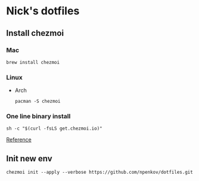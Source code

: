 # Nick's dotfiles

## Install chezmoi

### Mac

```
brew install chezmoi
```

### Linux

- Arch

  ```
  pacman -S chezmoi
  ```

### One line binary install

```
sh -c "$(curl -fsLS get.chezmoi.io)"
```

[Reference](https://www.chezmoi.io/install/#one-line-package-install)

## Init new env

```
chezmoi init --apply --verbose https://github.com/npenkov/dotfiles.git
```

